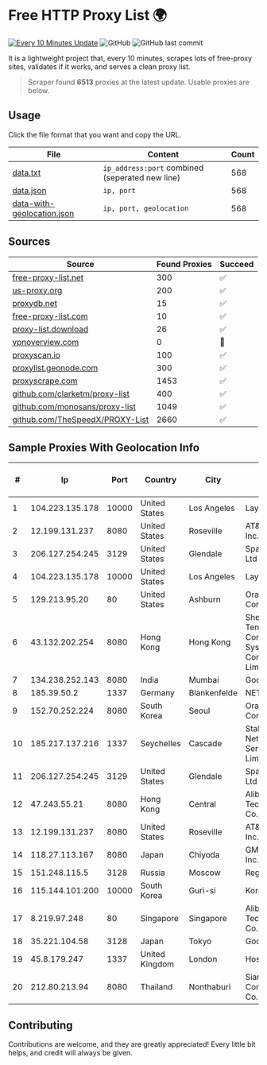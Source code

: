 
# Free HTTP Proxy List 🌍

[![Every 10 Minutes Update](https://github.com/mertguvencli/http-proxy-list/actions/workflows/main.yml/badge.svg?branch=main)](https://github.com/mertguvencli/http-proxy-list/actions/workflows/main.yml)
![GitHub](https://img.shields.io/github/license/mertguvencli/http-proxy-list)
![GitHub last commit](https://img.shields.io/github/last-commit/mertguvencli/http-proxy-list)

It is a lightweight project that, every 10 minutes, scrapes lots of free-proxy sites, validates if it works, and serves a clean proxy list.


> Scraper found **6513** proxies at the latest update. Usable proxies are below.

## Usage

Click the file format that you want and copy the URL.


|File|Content|Count|
|----|-------|-----|
|[data.txt](https://raw.githubusercontent.com/mertguvencli/http-proxy-list/main/proxy-list/data.txt)|`ip_address:port` combined (seperated new line)|568|
|[data.json](https://raw.githubusercontent.com/mertguvencli/http-proxy-list/main/proxy-list/data.json)|`ip, port`|568|
|[data-with-geolocation.json](https://raw.githubusercontent.com/mertguvencli/http-proxy-list/main/proxy-list/data-with-geolocation.json)|`ip, port, geolocation`|568|

## Sources

|Source|Found Proxies|Succeed|
|------|-------------|-------|
|[free-proxy-list.net](https://free-proxy-list.net)|300|✅|
|[us-proxy.org](https://www.us-proxy.org)|200|✅|
|[proxydb.net](http://proxydb.net)|15|✅|
|[free-proxy-list.com](https://free-proxy-list.com/?page=&port=&type%5B%5D=http&type%5B%5D=https&up_time=0&search=Search)|10|✅|
|[proxy-list.download](https://www.proxy-list.download/HTTP)|26|✅|
|[vpnoverview.com](https://vpnoverview.com/privacy/anonymous-browsing/free-proxy-servers)|0|🚫|
|[proxyscan.io](https://www.proxyscan.io)|100|✅|
|[proxylist.geonode.com](https://proxylist.geonode.com/api/proxy-list?limit=300&page=1&sort_by=lastChecked&sort_type=desc&protocols=http,https)|300|✅|
|[proxyscrape.com](https://api.proxyscrape.com/v2/?request=displayproxies&protocol=http&timeout=10000&country=all&ssl=all&anonymity=all)|1453|✅|
|[github.com/clarketm/proxy-list](https://raw.githubusercontent.com/clarketm/proxy-list/master/proxy-list-raw.txt)|400|✅|
|[github.com/monosans/proxy-list](https://raw.githubusercontent.com/monosans/proxy-list/main/proxies/http.txt)|1049|✅|
|[github.com/TheSpeedX/PROXY-List](https://raw.githubusercontent.com/TheSpeedX/PROXY-List/master/http.txt)|2660|✅|


## Sample Proxies With Geolocation Info

|#|Ip|Port|Country|City|Internet Service Provider|
|-|--|----|-------|----|-------------------------|
|1|104.223.135.178|10000|United States|Los Angeles|LayerHost|
|2|12.199.131.237|8080|United States|Roseville|AT&T Services, Inc.|
|3|206.127.254.245|3129|United States|Glendale|Spartan Host Ltd|
|4|104.223.135.178|10000|United States|Los Angeles|LayerHost|
|5|129.213.95.20|80|United States|Ashburn|Oracle Corporation|
|6|43.132.202.254|8080|Hong Kong|Hong Kong|Shenzhen Tencent Computer Systems Company Limited|
|7|134.238.252.143|8080|India|Mumbai|Google LLC|
|8|185.39.50.2|1337|Germany|Blankenfelde|NETZNUTZ|
|9|152.70.252.224|8080|South Korea|Seoul|Oracle Corporation|
|10|185.217.137.216|1337|Seychelles|Cascade|Stallion Network Services Limited|
|11|206.127.254.245|3129|United States|Glendale|Spartan Host Ltd|
|12|47.243.55.21|8080|Hong Kong|Central|Alibaba (US) Technology Co., Ltd.|
|13|12.199.131.237|8080|United States|Roseville|AT&T Services, Inc.|
|14|118.27.113.167|8080|Japan|Chiyoda|GMO Internet, Inc.|
|15|151.248.115.5|3128|Russia|Moscow|Reg.Ru|
|16|115.144.101.200|10000|South Korea|Guri-si|Korea Telecom|
|17|8.219.97.248|80|Singapore|Singapore|Alibaba (US) Technology Co., Ltd.|
|18|35.221.104.58|3128|Japan|Tokyo|Google LLC|
|19|45.8.179.247|1337|United Kingdom|London|Hostland LLC|
|20|212.80.213.94|8080|Thailand|Nonthaburi|Siamdata Communication Co.|



## Contributing

Contributions are welcome, and they are greatly appreciated! Every
little bit helps, and credit will always be given.

